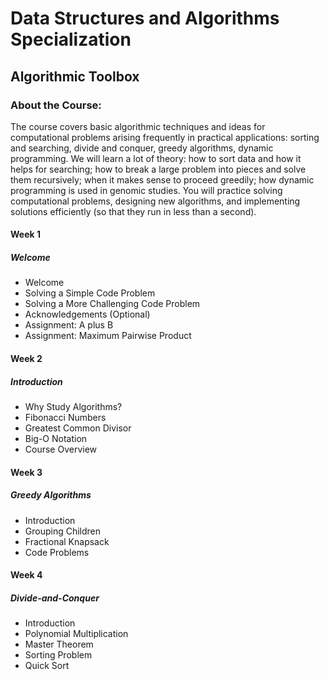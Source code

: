 # Data Structures and Algorithms Specialization
## Algorithmic Toolbox
### About the Course:
The course covers basic algorithmic techniques and ideas for computational problems arising frequently in practical applications: sorting and searching, divide and conquer, greedy algorithms, dynamic programming. We will learn a lot of theory: how to sort data and how it helps for searching; how to break a large problem into pieces and solve them recursively; when it makes sense to proceed greedily; how dynamic programming is used in genomic studies. You will practice solving computational problems, designing new algorithms, and implementing solutions efficiently (so that they run in less than a second).

#### Week 1
##### Welcome
- Welcome
- Solving a Simple Code Problem
- Solving a More Challenging Code Problem
- Acknowledgements (Optional)
- Assignment: A plus B
- Assignment: Maximum Pairwise Product

#### Week 2
##### Introduction
- Why Study Algorithms?
- Fibonacci Numbers
- Greatest Common Divisor
- Big-O Notation
- Course Overview

#### Week 3
##### Greedy Algorithms
- Introduction
- Grouping Children
- Fractional Knapsack
- Code Problems

#### Week 4
##### Divide-and-Conquer
- Introduction
- Polynomial Multiplication
- Master Theorem
- Sorting Problem
- Quick Sort
